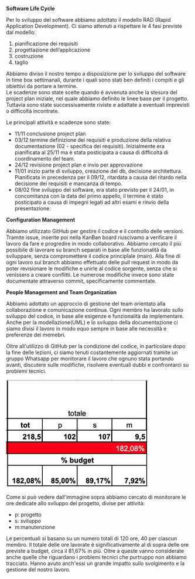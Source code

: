 **Software Life Cycle**

Per lo sviluppo del software abbiamo adottato il modello RAD (Rapid Application Development). Ci siamo attenuti a rispettare le 4 fasi previste dal modello:

1. pianificazione dei requisiti  
2. progettazione dell’applicazione   
3. costruzione  
4. taglio 

Abbiamo diviso il nostro tempo a disposizione per lo sviluppo del software in time box settimanali, durante i quali sono stati ben definiti i compiti e gli obiettivi da portare a termine.  
Le scadenze sono state scelte quando è avvenuta anche la stesura del project plan iniziale, nel quale abbiamo definito le linee base per il progetto. Tuttavia sono state successivamente riviste e adattate a  eventuali imprevisti o difficoltà incontrate.

Le principali attività e scadenze sono state:

- 11/11 conclusione project plan  
- 03/12 termine definizione dei requisiti e produzione della relativa documentazione (02 - specifica dei requisiti). Inizialmente era pianificata al 25/11 ma è stata posticipata a causa di difficoltà di coordinamento del team.  
- 24/12 revisione project plan e invio per approvazione
- 11/01 inizio parte di sviluppo, creazione del db, decisione architettura. Pianificata in precedenza per il 09/12, ritardata a causa del ritardo nella decisione dei requisiti e mancanza di tempo.
- 08/02 fine sviluppo del software, era stato previsto per il 24/01, in concomitanza con la data del primo appello, il termine è stato posticipato a causa di impegni legati ad altri esami e rinvio della presentazione.  

**Configuration Management**  

Abbiamo utilizzato GitHub per gestire il codice e il controllo delle versioni. Tramite issue, inserite poi nella KanBan board riuscivamo a verificare il lavoro da fare e progredire in modo collaborativo. Abbiamo cercato il più possibile di lavorare su branch separati in base alle funzionalità da sviluppare, senza compromettere il codice principlale (main). Alla fine di ogni lavoro sui branch abbiamo effettuato delle pull request in modo da poter revisionare le modifiche e unirle al codice sorgente, senza che si venissero a creare conflitti. Le numerose modifiche invece sono state documentate attraverso commit, specificamente commentate.  

**People Management and Team Organization**  

Abbiamo adottato un approccio di gestione del team orientato  alla collaborazione e comunicazione continua.
Ogni membro ha lavorato sullo sviluppo del codice, in base alle esigenze e funzionalità da implementare. Anche per la modellazione(UML) e lo sviluppo della documentazione ci siamo divisi il lavoro in modo equo sempre in base alle necessità e preferenze dei memebri. 

Oltre all'utilizzo di GitHub per la condizione del codice, in particolare dopo la fine delle lezioni, ci siamo tenuti costantemente aggiornati tramite un gruppo Whatsapp per monitorare il lavoro che ognuno stata portando avanti, discutere sulle modifiche, risolvere eventuali dubbi e confrontarci su problemi tecnici.  

![alt text](https://github.com/UniGiu/Washine/blob/testing/docs/Immagini/Statistica.png)  

Come si può vedere dall'immagine sopra abbiamo cercato di monitorare le ore dedicate allo sviluppo del progetto, divise per attività:
- p: progetto
- s: sviluppo
- m:manutenzione  


Le percentuali si basano su un numero totali di 120 ore, 40 per ciascun membro. Il totale delle ore lavorate è significativamente al di sopra delle ore previste a budget, circa il 81,67% in più. Oltre a queste vanno considerate anche quelle che riguardano i problemi tecnici che purtruppo non abbiamo tracciato. Hanno avuto anch'essi un grande impatto sullo svolgimento e la gestione del nostro lavoro. 
